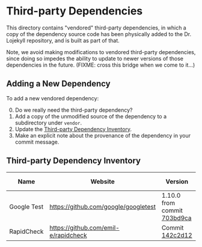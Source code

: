 # Third-party Dependencies

This directory contains "vendored" third-party dependencies, in which a
copy of the dependency source code has been physically added to the Dr.
Lojekyll repository, and is built as part of that.

Note, we avoid making modifications to vendored third-party
dependencies, since doing so impedes the ability to update to newer
versions of those dependencies in the future.  (FIXME: cross this bridge
when we come to it...)

## Adding a New Dependency

To add a new vendored dependency:

0. Do we really need the third-party dependency?
1. Add a copy of the unmodified source of the dependency to a subdirectory under `vendor`.
2. Update the [Third-party Dependency Inventory](#Third-party_Dependency_Inventory).
3. Make an explicit note about the provenance of the dependency in your commit message.

## Third-party Dependency Inventory

| Name        | Website                              | Version                                                                                                             | Release Date    | License      | Purpose       |
| ----------- | ------------------------------------ | ------------------------------------------------------------------------------------------------------------------- | --------------- | ------------ | ------------- |
| Google Test | https://github.com/google/googletest | 1.10.0 from commit [703bd9ca](https://github.com/google/googletest/commit/703bd9caab50b139428cea1aaff9974ebee5742e) | October 3, 2019 | BSD 3-Clause | Testing       |
| RapidCheck  | https://github.com/emil-e/rapidcheck | Commit [142c2d12](https://github.com/emil-e/rapidcheck/commit/142c2d124e34fabf00d673d76ae520c37319e2ac)             | May 4, 2020     | BSD 2-Clause | Testing       |
